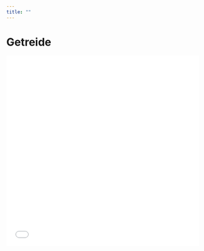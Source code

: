 ```yaml
---
title: ""
---
```


# Getreide
<iframe src="Getreide-Schaubild.pdf" style="width: 100%; height: 500px; border: none;"></iframe>
